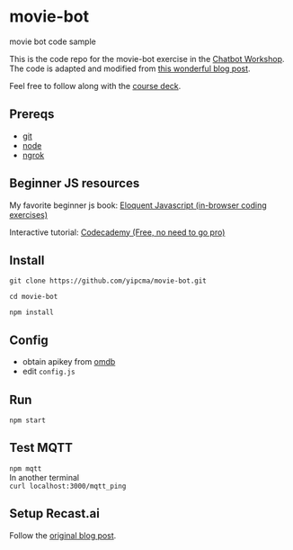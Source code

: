 # movie-bot
movie bot code sample

This is the code repo for the movie-bot exercise in the [Chatbot Workshop](https://github.com/yipcma/bot-wep2018). The code is adapted and modified from [this wonderful blog post](https://recast.ai/blog/nodejs-chatbot-movie-bot/).

Feel free to follow along with the [course deck](https://docs.google.com/presentation/d/1n9jwU8oQyVJcvQnGp-jSBNbR8OsSyaVqRbAW6s42oy4/edit?usp=sharing).

## Prereqs
- [git](https://git-scm.com/downloads)
- [node](https://nodejs.org/en/)
- [ngrok](https://ngrok.com/)

## Beginner JS resources

My favorite beginner js book: [Eloquent Javascript (in-browser coding exercises)](http://eloquentjavascript.net/)

Interactive tutorial: [Codecademy (Free, no need to go pro)](https://www.codecademy.com/learn/learn-javascript)

## Install
`git clone https://github.com/yipcma/movie-bot.git`

`cd movie-bot`

`npm install`

## Config
- obtain apikey from [omdb](https://www.omdbapi.com/apikey.aspx)
- edit `config.js`

## Run
`npm start`

## Test MQTT
`npm mqtt`  
In another terminal  
`curl localhost:3000/mqtt_ping`

## Setup Recast.ai

Follow the [original blog post](https://recast.ai/blog/nodejs-chatbot-movie-bot/).
